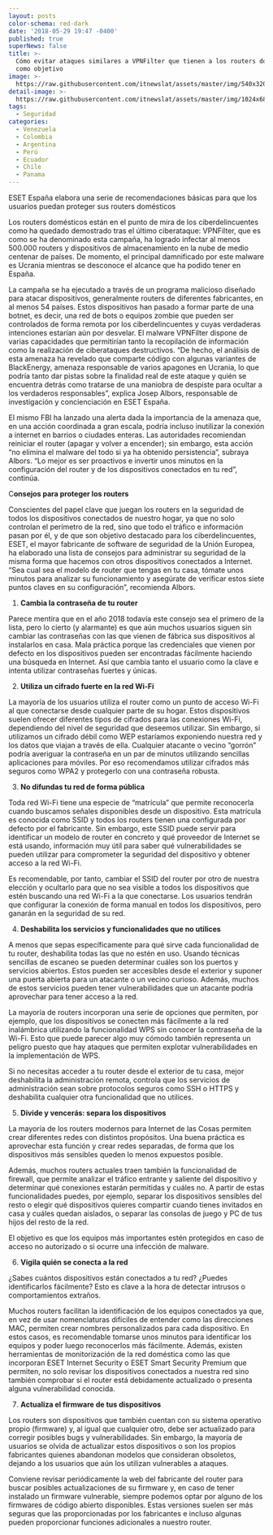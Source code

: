 ```yaml
---
layout: posts
color-schema: red-dark
date: '2018-05-29 19:47 -0400'
published: true
superNews: false
title: >-
  Cómo evitar ataques similares a VPNFilter que tienen a los routers domésticos
  como objetivo 
image: >-
  https://raw.githubusercontent.com/itnewslat/assets/master/img/540x320/Ataque-Router-P.jpg
detail-image: >-
  https://raw.githubusercontent.com/itnewslat/assets/master/img/1024x680/Ataque-Router-g.jpg
tags:
  - Seguridad
categories:
  - Venezuela
  - Colombia
  - Argentina
  - Perú
  - Ecuador
  - Chile
  - Panama
---
```

ESET España elabora una serie de recomendaciones básicas para que los usuarios puedan proteger sus routers domésticos

Los routers domésticos están en el punto de mira de los ciberdelincuentes como ha quedado demostrado tras el último ciberataque: VPNFilter, que es como se ha denominado esta campaña, ha logrado infectar al menos 500.000 routers y dispositivos de almacenamiento en la nube de medio centenar de países. De momento, el principal damnificado por este malware es Ucrania mientras se desconoce el alcance que ha podido tener en España. 

La campaña se ha ejecutado a través de un programa malicioso diseñado para atacar dispositivos, generalmente routers de diferentes fabricantes, en al menos 54 países. Estos dispositivos han pasado a  formar parte de una botnet, es decir, una red de bots o equipos zombie que pueden ser controlados de forma remota por los ciberdelincuentes y cuyas verdaderas intenciones estarían aún por desvelar. El malware VPNFilter dispone de varias capacidades que permitirían tanto la recopilación de información como la realización de ciberataques destructivos.  “De hecho, el análisis de esta amenaza ha revelado que comparte código con algunas variantes de BlackEnergy, amenaza responsable de varios apagones en Ucrania, lo que podría tanto dar pistas sobre la finalidad real de este ataque y quién se encuentra detrás  como tratarse de una maniobra de despiste para ocultar a los verdaderos responsables”, explica Josep Albors, responsable de investigación y concienciación en ESET España.

El mismo FBI ha lanzado una alerta dada la importancia de la amenaza que, en una acción coordinada a gran escala, podría incluso inutilizar la conexión a internet en barrios o ciudades enteras. Las autoridades recomiendan reiniciar el router (apagar y volver a encender); sin embargo, esta acción “no elimina el malware del todo si ya ha obtenido persistencia”, subraya Albors. “Lo mejor es ser proactivos e invertir unos minutos en la configuración del router y de los dispositivos conectados en tu red”, continúa.

C**onsejos para proteger los routers**

Conscientes del papel clave que juegan los routers en la seguridad de todos los dispositivos conectados de nuestro hogar, ya que no solo controlan el perímetro de la red, sino que todo el tráfico e información pasan por él, y de que son objetivo destacado para los ciberdelincuentes, ESET, el mayor fabricante de software de seguridad de la Unión Europea, ha elaborado una lista de consejos para administrar su seguridad de la misma forma que hacemos con otros dispositivos conectados a Internet. “Sea cual sea el modelo de router que tengas en tu casa, tómate unos minutos para analizar su funcionamiento y asegúrate de verificar estos siete puntos claves en su configuración”, recomienda Albors.

1.	**Cambia la contraseña de tu router**

Parece mentira que en el año 2018 todavía este consejo sea el primero de la lista, pero lo cierto (y alarmante) es que aún muchos usuarios siguen sin cambiar las contraseñas con las que vienen de fábrica sus dispositivos al instalarlos en casa. Mala práctica porque las credenciales que vienen por defecto en los dispositivos pueden ser encontradas fácilmente haciendo una búsqueda en Internet. Así que cambia tanto el usuario como la clave e intenta utilizar contraseñas fuertes y únicas.

2.	**Utiliza un cifrado fuerte en la red Wi-Fi**

La mayoría de los usuarios utiliza el router como un punto de acceso Wi-Fi al que conectarse desde cualquier parte de su hogar. Estos dispositivos suelen ofrecer diferentes tipos de cifrados para las conexiones Wi-Fi, dependiendo del nivel de seguridad que deseemos utilizar. Sin embargo, si utilizamos un cifrado débil como WEP estaríamos exponiendo nuestra red y los datos que viajan a través de ella. Cualquier atacante o vecino “gorrón” podría averiguar la contraseña en un par de minutos utilizando sencillas aplicaciones para móviles. Por eso recomendamos utilizar cifrados más seguros como WPA2 y protegerlo con una contraseña robusta.

3.	**No difundas tu red de forma pública**

Toda red Wi-Fi tiene una especie de “matrícula” que permite reconocerla cuando buscamos señales disponibles desde un dispositivo. Esta matrícula es conocida como SSID y todos los routers tienen una configurada por defecto por el fabricante. Sin embargo, este SSID puede servir para identificar un modelo de router en concreto y qué proveedor de Internet se está usando, información muy útil para saber qué vulnerabilidades se pueden utilizar para comprometer la seguridad del dispositivo y obtener acceso a la red Wi-Fi.

Es recomendable, por tanto, cambiar el SSID del router por otro de nuestra elección y ocultarlo para que no sea visible a todos los dispositivos que estén buscando una red Wi-Fi a la que conectarse. Los usuarios tendrán que configurar la conexión de forma manual en todos los dispositivos, pero ganarán en la seguridad de su red.

4.	**Deshabilita los servicios y funcionalidades que no utilices**

A menos que sepas específicamente para qué sirve cada funcionalidad de tu router, deshabilita todas las que no estén en uso. Usando técnicas sencillas de escaneo se pueden determinar cuáles son los puertos y servicios abiertos. Estos pueden ser accesibles desde el exterior y suponer una puerta abierta para un atacante o un vecino curioso. Además, muchos de estos servicios pueden tener vulnerabilidades que un atacante podría aprovechar para tener acceso a la red.

La mayoría de routers incorporan una serie de opciones que permiten, por ejemplo, que los dispositivos se conecten más fácilmente a la red inalámbrica utilizando la funcionalidad WPS sin conocer la contraseña de la Wi-Fi. Esto que puede parecer algo muy cómodo también representa un peligro puesto que hay ataques que permiten explotar vulnerabilidades en la implementación de WPS.

Si no necesitas acceder a tu router desde el exterior de tu casa, mejor deshabilita la administración remota, controla que los servicios de administración sean sobre protocolos seguros como SSH o HTTPS y deshabilita cualquier otra funcionalidad que no utilices.

5.	**Divide y vencerás: separa los dispositivos**

La mayoría de los routers modernos para Internet de las Cosas permiten crear diferentes redes con distintos propósitos. Una buena práctica es aprovechar esta función y crear redes separadas, de forma que los dispositivos más sensibles queden lo menos expuestos posible.

Además, muchos routers actuales traen también la funcionalidad de firewall, que permite analizar el tráfico entrante y saliente del dispositivo y determinar qué conexiones estarán permitidas y cuáles no. A partir de estas funcionalidades puedes, por ejemplo, separar los dispositivos sensibles del resto o elegir qué dispositivos quieres compartir cuando tienes invitados en casa y cuáles quedan aislados, o separar las consolas de juego y PC de tus hijos del resto de la red.

El objetivo es que los equipos más importantes estén protegidos en caso de acceso no autorizado o si ocurre una infección de malware.

6.	**Vigila quién se conecta a la red**

¿Sabes cuántos dispositivos están conectados a tu red? ¿Puedes identificarlos fácilmente? Esto es clave a la hora de detectar intrusos o comportamientos extraños. 

Muchos routers facilitan la identificación de los equipos conectados ya que, en vez de usar nomenclaturas difíciles de entender como las direcciones MAC, permiten crear nombres personalizados para cada dispositivo. En estos casos, es recomendable tomarse unos minutos para identificar los equipos y poder luego reconocerlos más fácilmente. Además, existen herramientas de monitorización de la red doméstica como las que incorporan ESET Internet Security o ESET Smart Security Premium que permiten, no solo revisar los dispositivos conectados a nuestra red sino también comprobar si el router está debidamente actualizado o presenta alguna vulnerabilidad conocida.

7.	**Actualiza el firmware de tus dispositivos**

Los routers son dispositivos que también cuentan con su sistema operativo propio (firmware) y, al igual que cualquier otro, debe ser actualizado para corregir posibles bugs y vulnerabilidades. Sin embargo, la mayoría de usuarios se olvida de actualizar estos dispositivos o son los propios fabricantes quienes abandonan modelos que consideran obsoletos, dejando a los usuarios que aún los utilizan vulnerables a ataques.

Conviene revisar periódicamente la web del fabricante del router para buscar posibles actualizaciones de su firmware y, en caso de tener instalado un firmware vulnerable, siempre podemos optar por alguno de los firmwares de código abierto disponibles. Estas versiones suelen ser más seguras que las proporcionadas por los fabricantes e incluso algunas pueden proporcionar funciones adicionales a nuestro router.
